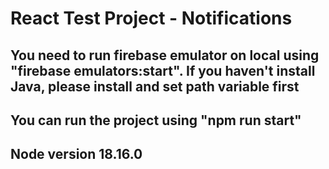 # React Test Project - Notifications

## You need to run firebase emulator on local using "firebase emulators:start". If you haven't install Java, please install and set path variable first

## You can run the project using "npm run start"

## Node version 18.16.0